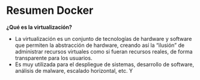 # Resumen Docker
**¿Qué es la virtualización?**
- La virtualización es un conjunto de tecnologías de hardware y software que permiten la
abstracción de hardware, creando así la “ilusión” de administrar recursos virtuales como si fueran
recursos reales, de forma transparente para los usuarios.
- Es muy utilizada para el despliegue de sistemas, desarrollo de software, análisis de
malware, escalado horizontal, etc. Y
